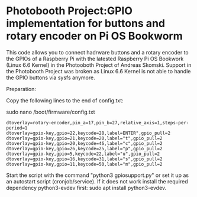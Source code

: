 # Photobooth Project:GPIO implementation for buttons and rotary encoder on Pi OS Bookworm
This code allows you to connect hadrware buttons and a rotary encoder to the GPIOs of a Raspberry Pi with the latested Raspberry Pi OS Bookwork (Linux 6.6 Kernel) in the Photooboth Project of Andreas Skomski. Support in the Photobooth Project was broken as Linux 6.6 Kernel is not able to handle the GPIO buttons via sysfs anymore.

Preparation:

Copy the following lines to the end of config.txt:

sudo nano /boot/firmware/config.txt

    dtoverlay=rotary-encoder,pin_a=17,pin_b=27,relative_axis=1,steps-per-period=1
    dtoverlay=gpio-key,gpio=22,keycode=28,label=ENTER",gpio_pull=2
    dtoverlay=gpio-key,gpio=21,keycode=20,label="t",gpio_pull=2
    dtoverlay=gpio-key,gpio=20,keycode=46,label="c",gpio_pull=2
    dtoverlay=gpio-key,gpio=26,keycode=25,label="p",gpio_pull=2
    dtoverlay=gpio-key,gpio=5,keycode=22,label="u",gpio_pull=2
    dtoverlay=gpio-key,gpio=16,keycode=31,label="s",gpio_pull=2
    dtoverlay=gpio-key,gpio=11,keycode=50,label="m",gpio_pull=2

Start the script with the command "python3 gpiosupport.py" or set it up as an autostart script (cronjob/service). If it does not work install the required dependency python3-evdev first: sudo apt install python3-evdev.
